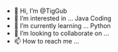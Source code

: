 - 👋 Hi, I’m @TigGub
- 👀 I’m interested in ... Java Coding
- 🌱 I’m currently learning ... Python
- 💞️ I’m looking to collaborate on ...
- 📫 How to reach me ...

<!---
TigGub/TigGub is a ✨ special ✨ repository because its `README.md` (this file) appears on your GitHub profile.
You can click the Preview link to take a look at your changes.
--->
